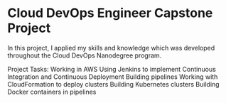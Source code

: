 # Cloud DevOps Engineer Capstone Project
In this project, I applied my skills and knowledge which was developed throughout the Cloud DevOps Nanodegree program.

Project Tasks:
Working in AWS
Using Jenkins to implement Continuous Integration and Continuous Deployment
Building pipelines
Working with CloudFormation to deploy clusters
Building Kubernetes clusters
Building Docker containers in pipelines
